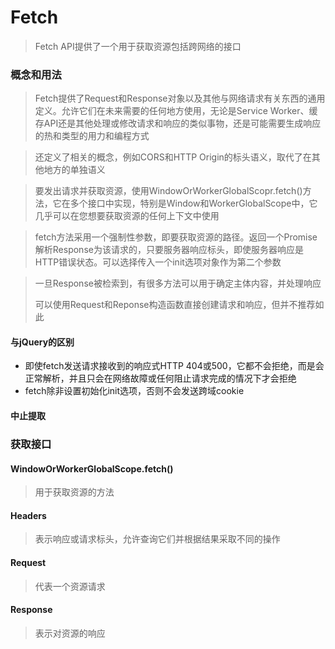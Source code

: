 # Fetch

>  Fetch API提供了一个用于获取资源包括跨网络的接口

### 概念和用法

> Fetch提供了Request和Response对象以及其他与网络请求有关东西的通用定义。允许它们在未来需要的任何地方使用，无论是Service Worker、缓存API还是其他处理或修改请求和响应的类似事物，还是可能需要生成响应的热和类型的用力和编程方式

> 还定义了相关的概念，例如CORS和HTTP Origin的标头语义，取代了在其他地方的单独语义

> 要发出请求并获取资源，使用WindowOrWorkerGlobalScopr.fetch()方法，它在多个接口中实现，特别是Window和WorkerGlobalScope中，它几乎可以在您想要获取资源的任何上下文中使用

> fetch方法采用一个强制性参数，即要获取资源的路径。返回一个Promise解析Response为该请求的，只要服务器响应标头，即使服务器响应是HTTP错误状态。可以选择传入一个init选项对象作为第二个参数

> 一旦Response被检索到，有很多方法可以用于确定主体内容，并处理响应
>
> 可以使用Request和Reponse构造函数直接创建请求和响应，但并不推荐如此

#### 与jQuery的区别

+  即使fetch发送请求接收到的响应式HTTP 404或500，它都不会拒绝，而是会正常解析，并且只会在网络故障或任何阻止请求完成的情况下才会拒绝
+ fetch除非设置初始化init选项，否则不会发送跨域cookie

#### 中止提取

### 获取接口

#### WindowOrWorkerGlobalScope.fetch()

> 用于获取资源的方法

#### Headers

> 表示响应或请求标头，允许查询它们并根据结果采取不同的操作

#### Request

> 代表一个资源请求

#### Response

> 表示对资源的响应







































